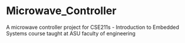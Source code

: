 # Microwave_Controller
A microwave controller project for CSE211s - Introduction to Embedded Systems course taught at ASU faculty of engineering
